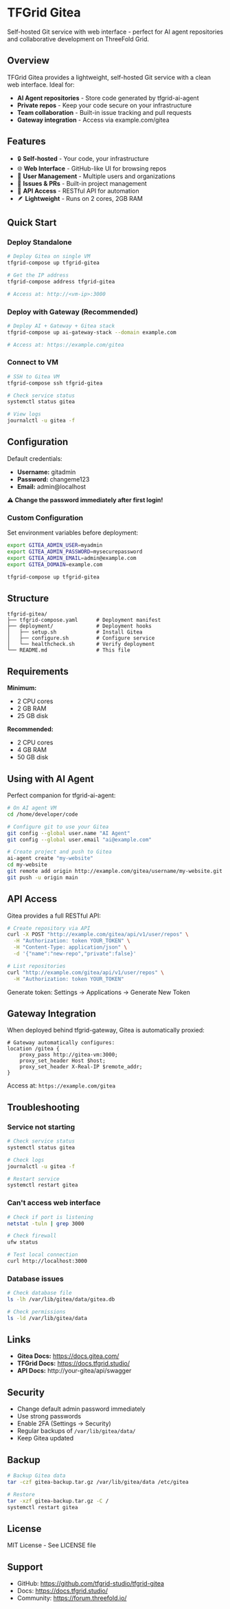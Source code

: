 # TFGrid Gitea

Self-hosted Git service with web interface - perfect for AI agent repositories and collaborative development on ThreeFold Grid.

## Overview

TFGrid Gitea provides a lightweight, self-hosted Git service with a clean web interface. Ideal for:
- **AI Agent repositories** - Store code generated by tfgrid-ai-agent
- **Private repos** - Keep your code secure on your infrastructure
- **Team collaboration** - Built-in issue tracking and pull requests
- **Gateway integration** - Access via example.com/gitea

## Features

- 🔒 **Self-hosted** - Your code, your infrastructure
- 🌐 **Web Interface** - GitHub-like UI for browsing repos
- 🔑 **User Management** - Multiple users and organizations
- 📝 **Issues & PRs** - Built-in project management
- 🔗 **API Access** - RESTful API for automation
- 🪶 **Lightweight** - Runs on 2 cores, 2GB RAM

## Quick Start

### Deploy Standalone

```bash
# Deploy Gitea on single VM
tfgrid-compose up tfgrid-gitea

# Get the IP address
tfgrid-compose address tfgrid-gitea

# Access at: http://<vm-ip>:3000
```

### Deploy with Gateway (Recommended)

```bash
# Deploy AI + Gateway + Gitea stack
tfgrid-compose up ai-gateway-stack --domain example.com

# Access at: https://example.com/gitea
```

### Connect to VM

```bash
# SSH to Gitea VM
tfgrid-compose ssh tfgrid-gitea

# Check service status
systemctl status gitea

# View logs
journalctl -u gitea -f
```

## Configuration

Default credentials:
- **Username:** gitadmin
- **Password:** changeme123
- **Email:** admin@localhost

**⚠️ Change the password immediately after first login!**

### Custom Configuration

Set environment variables before deployment:

```bash
export GITEA_ADMIN_USER=myadmin
export GITEA_ADMIN_PASSWORD=mysecurepassword
export GITEA_ADMIN_EMAIL=admin@example.com
export GITEA_DOMAIN=example.com

tfgrid-compose up tfgrid-gitea
```

## Structure

```
tfgrid-gitea/
├── tfgrid-compose.yaml      # Deployment manifest
├── deployment/              # Deployment hooks
│   ├── setup.sh             # Install Gitea
│   ├── configure.sh         # Configure service
│   └── healthcheck.sh       # Verify deployment
└── README.md                # This file
```

## Requirements

**Minimum:**
- 2 CPU cores
- 2 GB RAM
- 25 GB disk

**Recommended:**
- 2 CPU cores
- 4 GB RAM
- 50 GB disk

## Using with AI Agent

Perfect companion for tfgrid-ai-agent:

```bash
# On AI agent VM
cd /home/developer/code

# Configure git to use your Gitea
git config --global user.name "AI Agent"
git config --global user.email "ai@example.com"

# Create project and push to Gitea
ai-agent create "my-website"
cd my-website
git remote add origin http://example.com/gitea/username/my-website.git
git push -u origin main
```

## API Access

Gitea provides a full RESTful API:

```bash
# Create repository via API
curl -X POST "http://example.com/gitea/api/v1/user/repos" \
  -H "Authorization: token YOUR_TOKEN" \
  -H "Content-Type: application/json" \
  -d '{"name":"new-repo","private":false}'

# List repositories
curl "http://example.com/gitea/api/v1/user/repos" \
  -H "Authorization: token YOUR_TOKEN"
```

Generate token: Settings → Applications → Generate New Token

## Gateway Integration

When deployed behind tfgrid-gateway, Gitea is automatically proxied:

```nginx
# Gateway automatically configures:
location /gitea {
    proxy_pass http://gitea-vm:3000;
    proxy_set_header Host $host;
    proxy_set_header X-Real-IP $remote_addr;
}
```

Access at: `https://example.com/gitea`

## Troubleshooting

### Service not starting

```bash
# Check service status
systemctl status gitea

# Check logs
journalctl -u gitea -f

# Restart service
systemctl restart gitea
```

### Can't access web interface

```bash
# Check if port is listening
netstat -tuln | grep 3000

# Check firewall
ufw status

# Test local connection
curl http://localhost:3000
```

### Database issues

```bash
# Check database file
ls -lh /var/lib/gitea/data/gitea.db

# Check permissions
ls -ld /var/lib/gitea/data
```

## Links

- **Gitea Docs:** https://docs.gitea.com/
- **TFGrid Docs:** https://docs.tfgrid.studio/
- **API Docs:** http://your-gitea/api/swagger

## Security

- Change default admin password immediately
- Use strong passwords
- Enable 2FA (Settings → Security)
- Regular backups of `/var/lib/gitea/data/`
- Keep Gitea updated

## Backup

```bash
# Backup Gitea data
tar -czf gitea-backup.tar.gz /var/lib/gitea/data /etc/gitea

# Restore
tar -xzf gitea-backup.tar.gz -C /
systemctl restart gitea
```

## License

MIT License - See LICENSE file

## Support

- GitHub: https://github.com/tfgrid-studio/tfgrid-gitea
- Docs: https://docs.tfgrid.studio/
- Community: https://forum.threefold.io/
